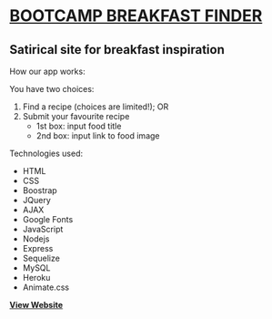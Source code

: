 # [BOOTCAMP BREAKFAST FINDER](https://bootcampbreakfastfinder.herokuapp.com/)

## Satirical site for breakfast inspiration

How our app works:

You have two choices:

1. Find a recipe (choices are limited!); OR
2. Submit your favourite recipe
    * 1st box: input food title 
    * 2nd box: input link to food image

Technologies used:

* HTML
* CSS
* Boostrap
* JQuery
* AJAX
* Google Fonts
* JavaScript
* Nodejs
* Express
* Sequelize
* MySQL
* Heroku
* Animate.css

**[View Website](https://bootcampbreakfastfinder.herokuapp.com/)**
